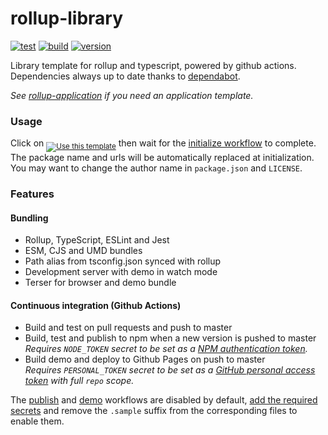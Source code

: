 # rollup-library

[![test](https://github.com/juliendargelos/rollup-library/workflows/test/badge.svg?branch=master)](https://github.com/juliendargelos/rollup-library/actions?workflow=test)
[![build](https://github.com/juliendargelos/rollup-library/workflows/build/badge.svg?branch=master)](https://github.com/juliendargelos/rollup-library/actions?workflow=build)
[![version](https://img.shields.io/github/package-json/v/juliendargelos/rollup-library)](https://github.com/juliendargelos/rollup-library)

Library template for rollup and typescript, powered by github actions. Dependencies always up to date thanks to [dependabot](https://dependabot.com).

*See [rollup-application](https://github.com/juliendargelos/rollup-application) if you need an application template.*

### Usage

Click on <sub>[![Use this template](https://img.shields.io/badge/-Use%20this%20template-brightgreen)](https://github.com/juliendargelos/rollup-library/generate)</sub> then wait for the [initialize workflow](.github/workflows/initialize.yml) to complete. The package name and urls will be automatically replaced at initialization. You may want to change the author name in `package.json` and `LICENSE`.

### Features

#### Bundling

- Rollup, TypeScript, ESLint and Jest
- ESM, CJS and UMD bundles
- Path alias from tsconfig.json synced with rollup
- Development server with demo in watch mode
- Terser for browser and demo bundle

#### Continuous integration (Github Actions)

- Build and test on pull requests and push to master
- Build, test and publish to npm when a new version is pushed to master<br>
  *Requires `NODE_TOKEN` secret to be set as a [NPM authentication token](https://docs.npmjs.com/about-authentication-tokens).*
- Build demo and deploy to Github Pages on push to master<br>
  *Requires `PERSONAL_TOKEN` secret to be set as a [GitHub personal access token](https://help.github.com/en/github/authenticating-to-github/creating-a-personal-access-token-for-the-command-line) with full `repo` scope.*

The [publish](.github/workflows/publish.yml.sample) and [demo](.github/workflows/demo.yml.sample) workflows are disabled by default, [add the required secrets](https://help.github.com/en/actions/automating-your-workflow-with-github-actions/creating-and-using-encrypted-secrets) and remove the `.sample` suffix from the corresponding files to enable them.
